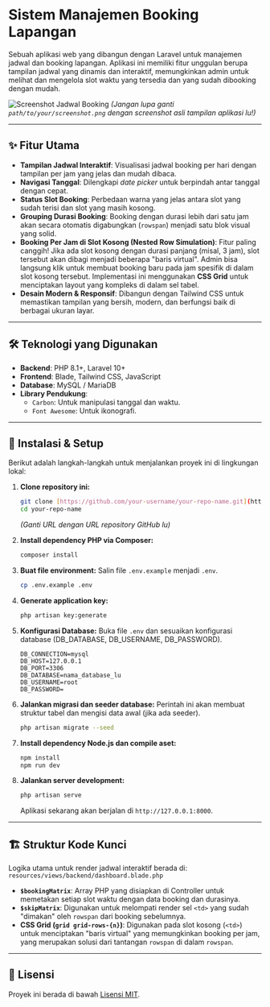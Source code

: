 # Sistem Manajemen Booking Lapangan

Sebuah aplikasi web yang dibangun dengan Laravel untuk manajemen jadwal dan booking lapangan. Aplikasi ini memiliki fitur unggulan berupa tampilan jadwal yang dinamis dan interaktif, memungkinkan admin untuk melihat dan mengelola slot waktu yang tersedia dan yang sudah dibooking dengan mudah.

![Screenshot Jadwal Booking](path/to/your/screenshot.png)
*(Jangan lupa ganti `path/to/your/screenshot.png` dengan screenshot asli tampilan aplikasi lu!)*

---

## ✨ Fitur Utama

-   **Tampilan Jadwal Interaktif**: Visualisasi jadwal booking per hari dengan tampilan per jam yang jelas dan mudah dibaca.
-   **Navigasi Tanggal**: Dilengkapi *date picker* untuk berpindah antar tanggal dengan cepat.
-   **Status Slot Booking**: Perbedaan warna yang jelas antara slot yang sudah terisi dan slot yang masih kosong.
-   **Grouping Durasi Booking**: Booking dengan durasi lebih dari satu jam akan secara otomatis digabungkan (`rowspan`) menjadi satu blok visual yang solid.
-   **Booking Per Jam di Slot Kosong (Nested Row Simulation)**: Fitur paling canggih! Jika ada slot kosong dengan durasi panjang (misal, 3 jam), slot tersebut akan dibagi menjadi beberapa "baris virtual". Admin bisa langsung klik untuk membuat booking baru pada jam spesifik di dalam slot kosong tersebut. Implementasi ini menggunakan **CSS Grid** untuk menciptakan layout yang kompleks di dalam sel tabel.
-   **Desain Modern & Responsif**: Dibangun dengan Tailwind CSS untuk memastikan tampilan yang bersih, modern, dan berfungsi baik di berbagai ukuran layar.

---

## 🛠️ Teknologi yang Digunakan

-   **Backend**: PHP 8.1+, Laravel 10+
-   **Frontend**: Blade, Tailwind CSS, JavaScript
-   **Database**: MySQL / MariaDB
-   **Library Pendukung**:
    -   `Carbon`: Untuk manipulasi tanggal dan waktu.
    -   `Font Awesome`: Untuk ikonografi.

---

## 🚀 Instalasi & Setup

Berikut adalah langkah-langkah untuk menjalankan proyek ini di lingkungan lokal:

1.  **Clone repository ini:**
    ```bash
    git clone [https://github.com/your-username/your-repo-name.git](https://github.com/your-username/your-repo-name.git)
    cd your-repo-name
    ```
    *(Ganti URL dengan URL repository GitHub lu)*

2.  **Install dependency PHP via Composer:**
    ```bash
    composer install
    ```

3.  **Buat file environment:**
    Salin file `.env.example` menjadi `.env`.
    ```bash
    cp .env.example .env
    ```

4.  **Generate application key:**
    ```bash
    php artisan key:generate
    ```

5.  **Konfigurasi Database:**
    Buka file `.env` dan sesuaikan konfigurasi database (DB_DATABASE, DB_USERNAME, DB_PASSWORD).
    ```env
    DB_CONNECTION=mysql
    DB_HOST=127.0.0.1
    DB_PORT=3306
    DB_DATABASE=nama_database_lu
    DB_USERNAME=root
    DB_PASSWORD=
    ```

6.  **Jalankan migrasi dan seeder database:**
    Perintah ini akan membuat struktur tabel dan mengisi data awal (jika ada seeder).
    ```bash
    php artisan migrate --seed
    ```

7.  **Install dependency Node.js dan compile aset:**
    ```bash
    npm install
    npm run dev
    ```

8.  **Jalankan server development:**
    ```bash
    php artisan serve
    ```
    Aplikasi sekarang akan berjalan di `http://127.0.0.1:8000`.

---

## 🏗️ Struktur Kode Kunci

Logika utama untuk render jadwal interaktif berada di:
`resources/views/backend/dashboard.blade.php`

-   **`$bookingMatrix`**: Array PHP yang disiapkan di Controller untuk memetakan setiap slot waktu dengan data booking dan durasinya.
-   **`$skipMatrix`**: Digunakan untuk melompati render sel `<td>` yang sudah "dimakan" oleh `rowspan` dari booking sebelumnya.
-   **CSS Grid (`grid grid-rows-{n}`)**: Digunakan pada slot kosong (`<td>`) untuk menciptakan "baris virtual" yang memungkinkan booking per jam, yang merupakan solusi dari tantangan `rowspan` di dalam `rowspan`.

---

## 📄 Lisensi

Proyek ini berada di bawah [Lisensi MIT](LICENSE.md).